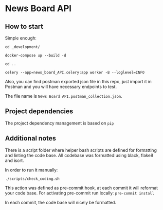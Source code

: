 # News Board API

## How to start

Simple enough:

`cd _development/`

`docker-compose up --build -d`

`cd ..`

`celery --app=news_board_API.celery:app worker -B --loglevel=INFO`


Also, you can find postman exported json file in this repo, just import it in Postman and you will have necessary endpoints to test.

The file name is `News Board API.postman_collection.json`.

## Project dependencies

The project dependency management is based on `pip`


## Additional notes

There is a script folder where helper bash scripts are defined for formatting and linting the code base.
All codebase was formatted using black, flake8 and isort.

In order to run it manually:

`./scripts/check_coding.sh`

This action was defined as pre-commit hook, at each commit it will reformat your code base.
For activating pre-commit run locally:
`pre-commit install`

In each commit, the code base will nicely be formatted.
